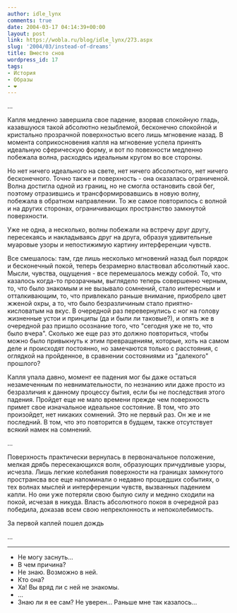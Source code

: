 ```yaml
---
author: idle_lynx
comments: true
date: 2004-03-17 04:14:39+00:00
layout: post
link: https://wobla.ru/blog/idle_lynx/273.aspx
slug: '2004/03/instead-of-dreams'
title: Вместо снов
wordpress_id: 17
tags:
- История
- Образы
- ❤️
---
```


...

Капля медленно завершила свое падение, взорвав спокойную гладь, казавшуюся такой абсолютно незыблемой, бесконечно спокойной и кристально прозрачной поверхностью всего лишь мгновение назад. В момента соприкосновения капля на мгновение успела принять идеальную сферическую форму, и вот по повехности медленно побежала волна, расходясь идеальным кругом во все стороны.

Но нет ничего идеального на свете, нет ничего абсолютного, нет ничего бесконечного. Точно также и поверхность - она оказалась ограниченой. Волна достигла одной из границ, но не смогла остановить свой бег, поэтому отразившись и трансформировавшись в новую волну, побежала в обратном направлении. То же самое повторилось с волной и на других сторонах, ограничивающих пространство замкнутой поверхности.

Уже не одна, а несколько, волны побежали на встречу друг другу, пересекаясь и накладываясь друг на друга, образуя удивительные муаровые узоры и непостижимую картину интерференции чувств.

Все смешалось: там, где лишь несколько мгновений назад был порядок и бесконечный покой, теперь безрамерно властвовал абсолютный хаос. Мысли, чувства, ощущения - все перемешалось между собой. То, что казалось когда-то прозрачным, выглядело теперь совершенно черным, то, что было знакомым и не вызывало сомнений, стало интересным и отталкивающим, то, что привлекало раньше внимание, приобрело цвет жженой охры, а то, что было безразличиным стало приятно-кисловатым на вкус. В очередной раз перевернулись с ног на голову жизненные устои и принципы (да и были ли таковые?), и опять же в очередной раз пришло осознание того, что "сегодня уже не то, что было вчера". Сколько же еще раз это должно повториться, чтобы можно было привыкнуть к этим превращениям, которые, хоть на самом деле и происходят постоянно, но замечаются только с расстояния, с оглядкой на пройденное, в сравнении состояниями из "далекого" прошлого?

Капля упала давно, момент ее падения мог бы даже остаться незамеченным по невнимательности, по незнанию или даже просто из безразличия к данному процессу бытия, если бы не последствия этого падения. Пройдет еще не мало времени прежде чем поверхность примет свое изначальное идеальное состояние. В том, что это произойдет, нет никаких сомнений. Это не первый раз. Он же и не последний. В том, что это повторится в будщем, также отсутствует всякий намек на сомнений.

...

Поверхность практически вернулась в первоначальное положение, мелкая дрябь пересекающихся волн, образующих причудливые узоры, исчезла. Лишь легкие колебания поверхности на границах замкнутого пространсва все еще напоминали о недавно прошедших событиях, о тех волнах мыслей и интерференции чувств, вызванных падением капли. Но они уже потеряли свою былую силу и меднно сходили на покой, исчезая в никуда. Власть абсолютного покоя в очередной раз победила, доказав всем свою непреклонность и непоколебимость.

За первой каплей пошел дождь

...

* * *

- Не могу заснуть...
- В чем причина?
- Не знаю. Возможно в ней.
- Кто она?
- Ха! Вы вряд ли с ней не знакомы.
- ...
- Знаю ли я ее сам? Не уверен... Раньше мне так казалось...

